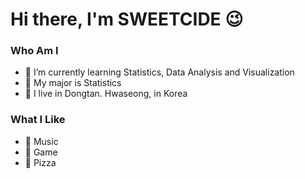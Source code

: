 # Hi there, I'm SWEETCIDE 😉
### Who Am I
- 🌱 I’m currently learning Statistics, Data Analysis and Visualization
- 🥇 My major is Statistics
- 🚅 I live in Dongtan. Hwaseong, in Korea

### What I Like
- :musical_note: Music
- 🔵 Game
- 🍕 Pizza
